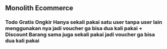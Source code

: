 ## Monolith Ecommerce


### Todo Gratis Ongkir Hanya sekali pakai satu user tanpa user lain menggunakan nya jadi voucher ga bisa dua kali pakai + Discount Barang sama juga sekali pakai jadi voucher ga bisa dua kali pakai 
